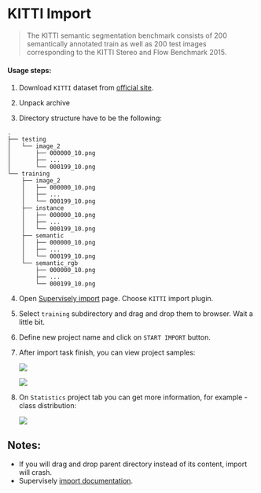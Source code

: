 # KITTI Import

> The KITTI semantic segmentation benchmark consists of 200 semantically annotated train as well as 200 test images corresponding to the KITTI Stereo and Flow Benchmark 2015.

#### Usage steps:
1) Download `KITTI` dataset from [official site](http://www.cvlibs.net/datasets/kitti/eval_semseg.php?benchmark=semantics2015).

2) Unpack archive

3) Directory structure have to be the following:

```
.
├── testing
│   └── image_2
│       ├── 000000_10.png
│       ├── ...
│       └── 000199_10.png
└── training
    ├── image_2
    │   ├── 000000_10.png
    │   ├── ...
    │   └── 000199_10.png
    ├── instance
    │   ├── 000000_10.png
    │   ├── ...
    │   └── 000199_10.png
    ├── semantic
    │   ├── 000000_10.png
    │   ├── ...
    │   └── 000199_10.png
    └── semantic_rgb
        ├── 000000_10.png
        ├── ...
        └── 000199_10.png
```
 
4) Open [Supervisely import](supervise.ly/import) page. Choose `KITTI` import plugin.

5) Select `training` subdirectory and drag and drop them to browser. Wait a little bit. 
   
6) Define new project name and click on `START IMPORT` button.

7) After import task finish, you can view project samples:

    ![](https://i.imgur.com/BsqqYcr.jpg)
    
    ![](https://i.imgur.com/PWXbZxJ.jpg)
    
8) On `Statistics` project tab you can get more information, for example - class distribution:

    ![](https://i.imgur.com/eQmXvBn.png)
    
## Notes:
* If you will drag and drop parent directory instead of its content, import will crash.
* Supervisely [import documentation](https://docs.supervise.ly/import/).